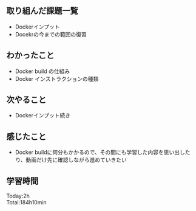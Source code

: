 ## 取り組んだ課題一覧
- Dockerインプット
- Docekrの今までの範囲の復習
## わかったこと
- Docker build の仕組み
- Docker インストラクションの種類
## 次やること
- Dockerインプット続き
## 感じたこと
- Docker buildに何分もかかるので、その間にも学習した内容を思い出したり、動画だけ先に確認しながら進めていきたい
## 学習時間
Today:2h  
Total:184h10min  
